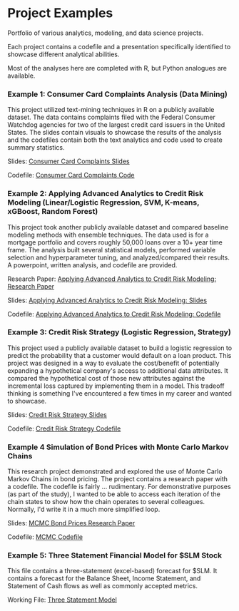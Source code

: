 # Project Examples
Portfolio of various analytics, modeling, and data science projects. 

Each project contains a codefile and a presentation specifically identified to showcase different analytical abilities. 

Most of the analyses here are completed with R, but Python analogues are available.

### Example 1: Consumer Card Complaints Analysis (Data Mining) 
This project utilized text-mining techniques in R on a publicly available dataset. The data contains complaints filed with the Federal Consumer Watchdog agencies for two of the largest credit card issuers in the United States. The slides contain visuals to showcase the results of the analysis and the codefiles contain both the text analytics and code used to create summary statistics. 

Slides: [Consumer Card Complaints Slides](Consumer%20Card%20Complaints%20Analysis/complaints_slides.pdf)

Codefile: [Consumer Card Complaints Code](https://github.com/abech6565/project-examples/blob/main/Consumer%20Card%20Complaints%20Analysis/complaints_codefile.Rmd)

### Example 2: Applying Advanced Analytics to Credit Risk Modeling (Linear/Logistic Regression, SVM, K-means, xGBoost, Random Forest)
This project took another publicly available dataset and compared baseline modeling methods with ensemble techniques. The data used is for a mortgage portfolio and covers roughly 50,000 loans over a 10+ year time frame. The analysis built several statistical models, performed variable selection and hyperparameter tuning, and analyzed/compared their results. A powerpoint, written analysis, and codefile are provided.

Research Paper: [Applying Advanced Analytics to Credit Risk Modeling: Research Paper](https://github.com/abech6565/project-examples/blob/main/Credit%20Risk%20Modeling/Applying%20Advanced%20Analytics%20to%20Credit%20Risk%20Modeling.pdf)

Slides: [Applying Advanced Analytics to Credit Risk Modeling: Slides](https://github.com/abech6565/project-examples/blob/main/Credit%20Risk%20Modeling/Applying%20Advanced%20Analytics%20to%20Credit%20Risk%20Modeling_slides.pdf)

Codefile: [Applying Advanced Analytics to Credit Risk Modeling: Codefile](https://github.com/abech6565/project-examples/blob/main/Credit%20Risk%20Modeling/Applying%20Advanced%20Analytics%20to%20Credit%20Risk.R)

### Example 3: Credit Risk Strategy (Logistic Regression, Strategy)
This project used a publicly available dataset to build a logistic regression to predict the probability that a customer would default on a loan product. This project was designed in a way to evaluate the cost/benefit of potentially expanding a hypothetical company's access to additional data attributes. It compared the hypothetical cost of those new attributes against the incremental loss captured by implementing them in a model. This tradeoff thinking is something I've encountered a few times in my career and wanted to showcase.

Slides: [Credit Risk Strategy Slides](https://github.com/abech6565/project-examples/blob/main/Credit%20Risk%20Modeling/Strategy%20Example.pdf)

Codefile: [Credit Risk Strategy Codefile](https://github.com/abech6565/project-examples/blob/main/Credit%20Risk%20Modeling/Logistic_Overview.Rmd)

### Example 4 Simulation of Bond Prices with Monte Carlo Markov Chains 
This research project demonstrated and explored the use of Monte Carlo Markov Chains in bond pricing. The project contains a research paper with a codefile. The codefile is fairly ... rudimentary. For demonstrative purposes (as part of the study), I wanted to be able to access each iteration of the chain states to show how the chain operates to several colleagues. Normally, I'd write it in a much more simplified loop. 

Slides: [MCMC Bond Prices Research Paper](https://github.com/abech6565/project-examples/blob/main/Simulation%20of%20Bond%20Prices/Simulation%20of%20Bond%20Prices.pdf)

Codefile: [MCMC Codefile](https://github.com/abech6565/project-examples/blob/main/Simulation%20of%20Bond%20Prices/MCMC%20Simulation%20Bond%20Prices.R)

### Example 5: Three Statement Financial Model for $SLM Stock
This file contains a three-statement (excel-based) forecast for $SLM. It contains a forecast for the Balance Sheet, Income Statement, and Statement of Cash flows as well as commonly accepted metrics. 

Working File: [Three Statement Model](https://github.com/abech6565/project-examples/blob/main/Financial%20Modeling/SLM%20Three%20Statement%20Model.xlsx)

